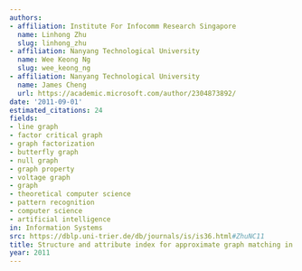 ```yaml
---
authors:
- affiliation: Institute For Infocomm Research Singapore
  name: Linhong Zhu
  slug: linhong_zhu
- affiliation: Nanyang Technological University
  name: Wee Keong Ng
  slug: wee_keong_ng
- affiliation: Nanyang Technological University
  name: James Cheng
  url: https://academic.microsoft.com/author/2304873892/
date: '2011-09-01'
estimated_citations: 24
fields:
- line graph
- factor critical graph
- graph factorization
- butterfly graph
- null graph
- graph property
- voltage graph
- graph
- theoretical computer science
- pattern recognition
- computer science
- artificial intelligence
in: Information Systems
src: https://dblp.uni-trier.de/db/journals/is/is36.html#ZhuNC11
title: Structure and attribute index for approximate graph matching in large graphs
year: 2011
---
```

